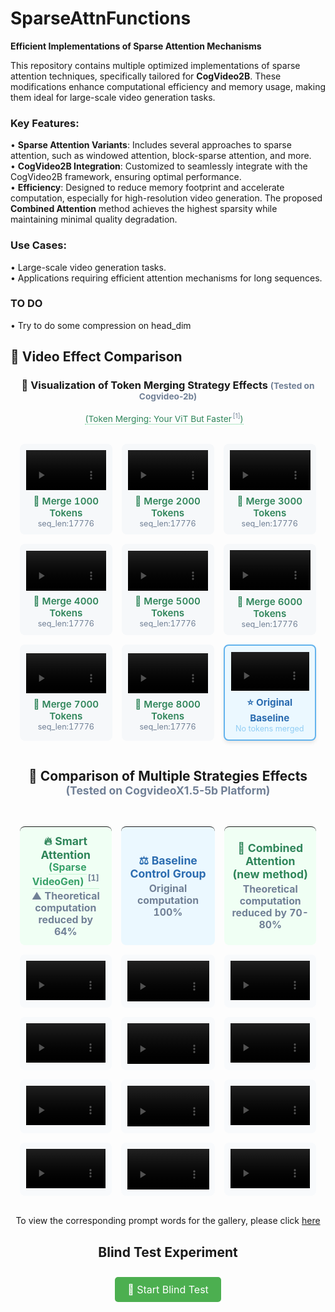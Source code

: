 # SparseAttnFunctions  
**Efficient Implementations of Sparse Attention Mechanisms**  

This repository contains multiple optimized implementations of sparse attention techniques, specifically tailored for **CogVideo2B**. These modifications enhance computational efficiency and memory usage, making them ideal for large-scale video generation tasks.

### Key Features:  
• **Sparse Attention Variants**: Includes several approaches to sparse attention, such as windowed attention, block-sparse attention, and more.  
• **CogVideo2B Integration**: Customized to seamlessly integrate with the CogVideo2B framework, ensuring optimal performance.  
• **Efficiency**: Designed to reduce memory footprint and accelerate computation, especially for high-resolution video generation. The proposed **Combined Attention** method achieves the highest sparsity while maintaining minimal quality degradation.

### Use Cases:  
• Large-scale video generation tasks.  
• Applications requiring efficient attention mechanisms for long sequences.  

### TO DO  
• Try to do some compression on head_dim  

## 🎥 Video Effect Comparison

<div align="center">

### 🔄 Visualization of Token Merging Strategy Effects <small style="color: #718096;">(Tested on Cogvideo-2b)</small>
<span style="display: inline-flex; align-items: baseline; font-size: 0.98em;">
  <a href="https://arxiv.org/abs/2210.09461" 
     style="color: #2f855a; text-decoration: none; border-bottom: 1px dotted #68d391; padding-bottom: 1px;"
     title="Token Merging: Your ViT But Faster"
     target="_blank">
    (Token Merging: Your ViT But Faster<sup style="font-size: 0.75em; color: #718096; margin-left: 2px;">[1]</sup>)
  </a>
  <span style="color: #718096; margin-left: 12px;"></span>
</span>

<table style="width: 100%; table-layout: fixed; border-collapse: separate; border-spacing: 15px;">
  <!-- First Row -->
  <tr>
    <td style="padding: 10px; background: #f6f8fa; border-radius: 8px; text-align: center;">
      <video src="https://github.com/user-attachments/assets/6d60c797-f556-4b31-9b26-74ad3762a4a7" width="100%" controls autoplay loop></video>
      <div style="margin-top: 8px; font-size: 0.95em;">
        <span style="color: #2f855a; font-weight: 600;">🔄 Merge 1000 Tokens</span><br>
        <small style="color: #718096;">seq_len:17776</small>
      </div>
    </td>
    <td style="padding: 10px; background: #f6f8fa; border-radius: 8px; text-align: center;">
       <video src="https://github.com/user-attachments/assets/807743be-4163-4dfa-a6b5-ac2a326db553" width="100%" controls autoplay loop></video>
      <div style="margin-top: 8px; font-size: 0.95em;">
        <span style="color: #2f855a; font-weight: 600;">🔄 Merge 2000 Tokens</span><br>
        <small style="color: #718096;">seq_len:17776</small>
      </div>
    </td>
    <td style="padding: 10px; background: #f6f8fa; border-radius: 8px; text-align: center;">
      <video src="https://github.com/user-attachments/assets/43a0ef78-32ff-4aad-94e7-bf05e453cb7f" width="100%" controls autoplay loop></video>
      <div style="margin-top: 8px; font-size: 0.95em;">
        <span style="color: #2f855a; font-weight: 600;">🔄 Merge 3000 Tokens</span><br>
        <small style="color: #718096;">seq_len:17776</small>
      </div>
    </td>
  </tr>

  <!-- Second Row -->
  <tr>
    <td style="padding: 10px; background: #f6f8fa; border-radius: 8px; text-align: center;">
      <video src="https://github.com/user-attachments/assets/decba662-3fa5-4303-b3e8-d48bb8616946" width="100%" controls autoplay loop></video>
      <div style="margin-top: 8px; font-size: 0.95em;">
        <span style="color: #2f855a; font-weight: 600;">🔄 Merge 4000 Tokens</span><br>
        <small style="color: #718096;">seq_len:17776</small>
      </div>
    </td>
    <td style="padding: 10px; background: #f6f8fa; border-radius: 8px; text-align: center;">
    <video src="https://github.com/user-attachments/assets/fe9ed822-919c-44b5-bcf0-9fa6359f49aa" width="100%" controls autoplay loop></video>
      <div style="margin-top: 8px; font-size: 0.95em;">
        <span style="color: #2f855a; font-weight: 600;">🔄 Merge 5000 Tokens</span><br>
        <small style="color: #718096;">seq_len:17776</small>
      </div>
    </td>
    <td style="padding: 10px; background: #f6f8fa; border-radius: 8px; text-align: center;">
      <video src="https://github.com/user-attachments/assets/12bff894-0cc2-4195-82ab-5029ba08b589" width="100%" controls autoplay loop></video>
      <div style="margin-top: 8px; font-size: 0.95em;">
        <span style="color: #2f855a; font-weight: 600;">🔄 Merge 6000 Tokens</span><br>
        <small style="color: #718096;">seq_len:17776</small>
      </div>
    </td>
  </tr>

  <!-- Third Row -->
  <tr>
    <td style="padding: 10px; background: #f6f8fa; border-radius: 8px; text-align: center;">
       <video src="https://github.com/user-attachments/assets/02a42f2a-e201-4fb6-9f9e-d3bf989d3374" width="100%" controls autoplay loop></video>
      <div style="margin-top: 8px; font-size: 0.95em;">
        <span style="color: #2f855a; font-weight: 600;">🔄 Merge 7000 Tokens</span><br>
        <small style="color: #718096;">seq_len:17776</small>
      </div>
    </td>
    <td style="padding: 10px; background: #f6f8fa; border-radius: 8px; text-align: center;">
      <video src="https://github.com/user-attachments/assets/2cb81c40-b333-4856-85f9-f57d815b22a6" width="100%" controls autoplay loop></video>
      <div style="margin-top: 8px; font-size: 0.95em;">
        <span style="color: #2f855a; font-weight: 600;">🔄 Merge 8000 Tokens</span><br>
        <small style="color: #718096;">seq_len:17776</small>
      </div>
    </td>
    <td style="padding: 10px; background: #ebf8ff; border: 2px solid #63b3ed; border-radius: 8px; text-align: center; box-shadow: 0 4px 6px -1px rgba(0, 0, 0, 0.1);">
       <video src="https://github.com/user-attachments/assets/1f150e0b-90e0-4bf8-ac5d-4596f2266550" width="100%" controls autoplay loop></video>
      <div style="margin-top: 8px; font-size: 0.95em;">
        <span style="color: #2b6cb0; font-weight: 700;">⭐ Original Baseline</span><br>
        <small style="color: #90cdf4;">No tokens merged</small>
      </div>
    </td>
  </tr>
</table>

## 🎯 Comparison of Multiple Strategies Effects <small style="color: #718096;">(Tested on CogvideoX1.5-5b Platform)</small>

<div align="center" style="margin: 2rem 0;">

<table style="width: 100%; table-layout: fixed; border-collapse: separate; border-spacing: 15px;">
  <!-- Header -->
  <tr>
    <th style="padding: 12px; background: #f0fff4; border-radius: 8px; text-align: center; width: 33%;">
      <div style="font-size: 1.1em; color: #2f855a;">
        🔥 Smart Attention
      <span style="font-size: 0.9em; margin-left: 6px;">
        <a href="https://arxiv.org/abs/2502.01776" 
          style="color: #38a169; 
                  text-decoration: none;
                  border-bottom: 1px solid #c6f6d5;
                  padding-bottom: 1px;
                  transition: all 0.2s ease;"
          title="View Sparse VideoGen Paper"
          target="_blank">
          (Sparse VideoGen)
          <sup style="font-size: 0.8em; 
                    color: #718096;
                    vertical-align: super;
                    margin-left: 2px;">[1]</sup>
        </a>
      </span>
        <div style="font-size: 0.9em; color: #718096; margin-top: 4px;">
          ▲ Theoretical computation reduced by 64%
        </div>
      </div>
    </th>
    <th style="padding: 12px; background: #ebf8ff; border-radius: 8px; text-align: center; width: 34%;">
      <div style="font-size: 1.1em; color: #2b6cb0;">
        ⚖️ Baseline Control Group
        <div style="font-size: 0.9em; color: #718096; margin-top: 4px;">Original computation 100%</div>
      </div>
    </th>
    <th style="padding: 12px; background: #f0fff4; border-radius: 8px; text-align: center; width: 33%;">
      <div style="font-size: 1.1em; color: #2f855a;">
        🔄 Combined Attention (new method)
        <div style="font-size: 0.9em; color: #718096; margin-top: 4px;">Theoretical computation reduced by 70-80%</div>
      </div>
    </th>
  </tr>
  
  <!-- Video Comparison Rows -->
  <tr valign="top">
    <!-- Smart Attention -->
    <td style="padding: 10px; background: #f8fafc; border-radius: 8px;">
       <video src="https://github.com/user-attachments/assets/f09afe74-40b3-4362-8340-a8735a69b4ed" width="100%" controls autoplay loop></video>
    </td>
     <!-- Baseline -->
    <td style="padding: 10px; background: #f8fafc; border-radius: 8px;">
      <video src="https://github.com/user-attachments/assets/3d356b84-8d02-4167-b149-e430bbea31bf" width="100%" controls autoplay loop></video>
    </td>
    <!-- Combined Attention -->
    <td style="padding: 10px; background: #f8fafc; border-radius: 8px;">
       <video src="https://github.com/user-attachments/assets/3d80f62f-e85c-4d30-a9d7-ac77fe5346b3" width="100%" controls autoplay loop></video>
    </td>
  </tr>

  <!-- Additional Video Comparison Groups -->
  <tr valign="top">
    <td style="padding: 10px; background: #f8fafc; border-radius: 8px;">
       <video src="https://github.com/user-attachments/assets/09e7967a-bc1e-42d0-a2cd-cf4e537f2d70" width="100%" controls autoplay loop></video>
    </td>
    <td style="padding: 10px; background: #f8fafc; border-radius: 8px;">
       <video src="https://github.com/user-attachments/assets/b50d7b7d-39fc-4e62-9af3-e817df2db022" width="100%" controls autoplay loop></video>
    </td>
    <td style="padding: 10px; background: #f8fafc; border-radius: 8px;">
       <video src="https://github.com/user-attachments/assets/49eb8ff6-223a-47ad-90b8-e1bae7cc123c" width="100%" controls autoplay loop></video>
    </td>
  </tr>
  
  <tr valign="top">
    <td style="padding: 10px; background: #f8fafc; border-radius: 8px;">
       <video src="https://github.com/user-attachments/assets/d6bdff00-6745-4103-8fac-08ee09309237" width="100%" controls autoplay loop></video>
    </td>
    <td style="padding: 10px; background: #f8fafc; border-radius: 8px;">
       <video src="https://github.com/user-attachments/assets/62d2d654-6852-4f64-b50c-d8ea55b5545a" width="100%" controls autoplay loop></video>
    </td>
    <td style="padding: 10px; background: #f8fafc; border-radius: 8px;">
      <video src="https://github.com/user-attachments/assets/6abf658f-8ab9-437f-955b-2d6964582f8e" width="100%" controls autoplay loop></video>
    </td>
  </tr>
  
  <tr valign="top">
    <td style="padding: 10px; background: #f8fafc; border-radius: 8px;">
       <video src="https://github.com/user-attachments/assets/3aa89b79-6777-4d4f-8fdd-639cfdf64097" width="100%" controls autoplay loop></video>
    </td>
     <td style="padding: 10px; background: #f8fafc; border-radius: 8px;">
       <video src="https://github.com/user-attachments/assets/dd15be39-b4d9-4cae-8b1b-9d201bdd1002" width="100%" controls autoplay loop></video>
    </td>
    <td style="padding: 10px; background: #f8fafc; border-radius: 8px;">
       <video src="https://github.com/user-attachments/assets/cea775b3-0364-4fe2-aa99-4936f8d56ac9" width="100%" controls autoplay loop></video>
    </td>
  </tr>
</table>

To view the corresponding prompt words for the gallery, please click [here](./examples/prompts.txt)

## Blind Test Experiment

<a href="https://xiaolong-li1.github.io/SparseAttnFunctions/Q1_CHECKED/test.html" target="_blank" style="
    background-color: #4CAF50;
    color: white;
    padding: 10px 20px;
    text-align: center;
    text-decoration: none;
    display: inline-block;
    font-size: 16px;
    margin: 10px 0;
    border-radius: 5px;
">🚀 Start Blind Test</a>
</div>
